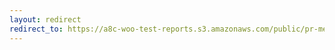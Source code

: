 ```yaml
---
layout: redirect
redirect_to: https://a8c-woo-test-reports.s3.amazonaws.com/public/pr-merge/41862/api/index.html
---
```

